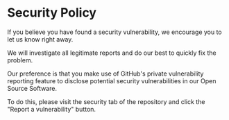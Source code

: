 # Security Policy

If you believe you have found a security vulnerability, we encourage you to let us know right away.

We will investigate all legitimate reports and do our best to quickly fix the problem.

Our preference is that you make use of GitHub's private vulnerability reporting feature to disclose potential security vulnerabilities in our Open Source Software.

To do this, please visit the security tab of the repository and click the "Report a vulnerability" button.